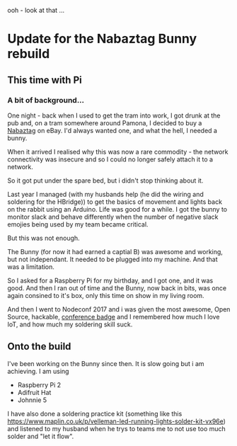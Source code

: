 ooh - look at that ...

# Update for the Nabaztag Bunny rebuild
## This time with Pi

### A bit of background...

One night - back when I used to get the tram into work, I got drunk at the pub and, on a tram somewhere around Pamona, I decided to buy a <a href="https://en.wikipedia.org/wiki/Nabaztag">Nabaztag</a> on eBay.  I'd always wanted one, and what the hell, I needed a bunny.

When it arrived I realised why this was now a rare commodity - the network connectivity was insecure and so I could no longer safely attach it to a network.

So it got put under the spare bed, but i didn't stop thinking about it.

Last year I managed (with my husbands help (he did the wiring and soldering for the HBridge)) to get the basics of movement and lights back on the rabbit using an Arduino.
Life was good for a while.  I got the bunny to monitor slack and behave differently when the number of negative slack emojies being used by my team became critical.

But this was not enough.

The Bunny (for now it had earned a captial B) was awesome and working, but not independant.  It needed to be plugged into my machine. And that was a limitation.

So I asked for a Raspberry Pi for my birthday, and I got one, and it was good.  And then I ran out of time and the Bunny, now back in bits, was once again consined to it's box, only this time on show in my living room. 

And then I went to Nodeconf 2017 and i was given the most awesome, Open Source, hackable, <a href="https://www.nearform.com/blog/say-hello-to-the-nodeconf-eu-hackable-badge/">conference badge</a> and I remembered how much I love IoT, and how much my soldering skill suck.

## Onto the build

I've been working on the Bunny since then.  It is slow going but i am achieving.  I am using 
* Raspberry Pi 2
* Adifruit Hat
* Johnnie 5 

I have also done a soldering practice kit (something like this https://www.maplin.co.uk/p/velleman-led-running-lights-solder-kit-vx96e) and listened to my husband when he trys to teams me to not use too much solder and "let it flow".

